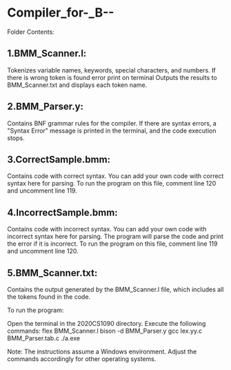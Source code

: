 # Compiler_for-_B--
Folder Contents:

## 1.BMM_Scanner.l:
Tokenizes variable names, keywords, special characters, and numbers.
If there is wrong token is found error print on terminal
Outputs the results to BMM_Scanner.txt and displays each token name.

## 2.BMM_Parser.y:
Contains BNF grammar rules for the compiler.
If there are syntax errors, a "Syntax Error" message is printed in the terminal, and the code execution stops.

## 3.CorrectSample.bmm:
Contains code with correct syntax.
You can add your own code with correct syntax here for parsing.
To run the program on this file, comment line 120 and uncomment line 119.

## 4.IncorrectSample.bmm:
Contains code with incorrect syntax.
You can add your own code with incorrect syntax here for parsing.
The program will parse the code and print the error if it is incorrect.
To run the program on this file, comment line 119 and uncomment line 120.

## 5.BMM_Scanner.txt:
Contains the output generated by the BMM_Scanner.l file, which includes all the tokens found in the code.


To run the program:

Open the terminal in the 2020CS1090 directory.
Execute the following commands:
flex BMM_Scanner.l
bison -d BMM_Parser.y
gcc lex.yy.c BMM_Parser.tab.c
./a.exe

Note: The instructions assume a Windows environment. Adjust the commands accordingly for other operating systems.
